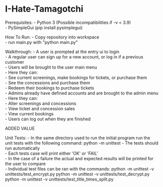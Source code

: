 # I-Hate-Tamagotchi
Prerequisites:
    - Python 3 (Possible incompatibilities if -v < 3.9)  
    - PySimpleGui (pip install pysimplegui)  

How To Run:
    - Copy repository into workspace  
    - run main.py with "python main.py"  

Walkthrough:
    - A user is prompted at the entry ui to login  
    - A regular user can sign up for a new account, or log in if a previous customer  
    - Users will be brought to the user main menu  
    - Here they can:  
        - See current screenings, make bookings for tickets, or purchase them  
        - See the concessions and purchase them  
        - Redeem their bookings to purchase tickets  
    - Admins already have defined accounts and are brought to the admin menu  
    - Here they can:  
        - Alter screenings and concessions  
        - View ticket and concession sales  
        - View current bookings   
    - Users can log out when they are finished  

ADDED VALUE 

Unit Tests:
    - In the same directory used to run the initial program run the unit tests with the following command:
        python -m unittest
    - The tests should run automatically  
    - Each tests case will print either 'OK' or 'FAIL'  
    - In the case of a failure the actual and expected results will be printed for the user to compare    
    - Individual test files can be ran with the commands:
        python -m unittest -v unittests/test_encrypt.py
        python -m unittest -v unittests/test_decrypt.py
        python -m unittest -v unittests/test_title_times_split.py 

